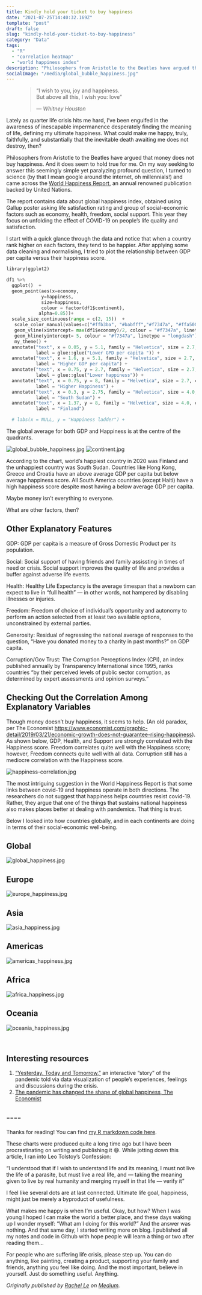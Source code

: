 ```yaml
---
title: Kindly hold your ticket to buy happiness
date: "2021-07-25T14:40:32.169Z"
template: "post"
draft: false
slug: "kindly-hold-your-ticket-to-buy-happiness"
category: "Data"
tags:
  - "R"
  - "correlation heatmap"
  - "world happiness index"
description: "Philosophers from Aristotle to the Beatles have argued that money does not buy happiness. And it does seem to hold true for me. On my way seeking to answer this seemingly simple yet paralyzing profound question, I turned to science (by that I mean google around the internet, oh millennials!) and came across the World Happiness Report."
socialImage: "/media/global_bubble_happiness.jpg"
---
```



<figure>
	<blockquote>
		<p>“I wish to you, joy and happiness. 
    </br>
      But above all this, I wish you: love”
    </p>
		<footer>
			<cite>— Whitney Houston</cite>
		</footer>
	</blockquote>
</figure>

Lately as quarter life crisis hits me hard, I’ve been engulfed in the awareness of inescapable impermanence desperately finding the meaning of life, defining my ultimate happiness. What could make me happy, truly, faithfully, and substantially that the inevitable death awaiting me does not destroy, then?

Philosophers from Aristotle to the Beatles have argued that money does not buy happiness. And it does seem to hold true for me. On my way seeking to answer this seemingly simple yet paralyzing profound question, I turned to science (by that I mean google around the internet, oh millennials!) and came across the [World Happiness Report](https://worldhappiness.report/), an annual renowned publication backed by United Nations. 

The report contains data about global happiness index, obtained using Gallup poster asking life satisfaction rating and group of social-economic factors such as economy, health, freedom, social support. This year they focus on unfolding the effect of COVID-19 on people’s life quality and satisfaction. 

I start with a quick glance through the data and notice that when a country rank higher on each factors, they tend to be happier. After applying some data cleaning and normalising, I tried to plot the relationship between GDP per capita versus their happiness score.

```python
library(ggplot2)

df1 %>%
  ggplot()  +
  geom_point(aes(x=economy, 
             y=happiness, 
             size=happiness,
             colour = factor(df1$continent),
            alpha=0.85))+
  scale_size_continuous(range = c(2, 15))  +
   scale_color_manual(values=c("#ffb3ba", "#babfff","#f7347a", "#ffa500", "#800000", "#ffb3ba","#ffa500")) +
   geom_vline(xintercept= max(df1$economy)/2, colour = "#f7347a", linetype = "longdash") + 
   geom_hline(yintercept= 5, colour = "#f7347a", linetype = "longdash") +
   my_theme() +
  annotate("text", x = 0.05, y = 5.1, family = "Helvetica", size = 2.7, color = "gray20",
           label = glue::glue("Lower GPD per capita ")) +
  annotate("text", x = 1.6, y = 5.1, family = "Helvetica", size = 2.7, color = "gray20",
           label = "Higher GDP per capita") +
  annotate("text", x = 0.75, y = 2.7, family = "Helvetica", size = 2.7, color = "gray20",
           label = glue::glue("Lower happiness")) +
  annotate("text", x = 0.75, y = 8, family = "Helvetica", size = 2.7, color = "gray20",
           label = "Higher Happiness") +
  annotate("text", x = 0.3, y = 2.75, family = "Helvetica", size = 4.0, color = "#f7347a",
           label = "South Sudan") +
  annotate("text", x = 1.37, y = 8, family = "Helvetica", size = 4.0, color = "#f7347a",
           label = "Finland")

  # labs(x = NULL, y = "Happiness ladder") +
```

The global average for both GDP and Happiness is at the centre of the quadrants. 

![global_bubble_happiness.jpg](/media/global_bubble_happiness.jpg)
![continent.jpg](/media/continentjpg)

According to the chart, world’s happiest country in 2020 was Finland and the unhappiest country was South Sudan.
Countries like Hong Kong, Greece and Croatia have an above average GDP per capita but below average happiness score. All South America countries (except Haiti) have a high happiness score despite most having a below average GDP per capita.

Maybe money isn’t everything to everyone. 

What are other factors, then?


## Other Explanatory Features

GDP: GDP per capita is a measure of Gross Domestic Product per its population.

Social: Social support of having friends and family assissting in times of need or crisis. Social support improves the quality of life and provides a buffer against adverse life events.

Health: Healthy Life Expectancy is the average timespan that a newborn can expect to live in “full health” — in other words, not hampered by disabling illnesses or injuries.

Freedom: Freedom of choice of individual’s opportunity and autonomy to perform an action selected from at least two available options, unconstrained by external parties.

Generosity: Residual of regressing the national average of responses to the question, “Have you donated money to a charity in past months?” on GDP capita.

Corruption/Gov Trust: The Corruption Perceptions Index (CPI), an index published annually by Transparency International since 1995, ranks countries “by their perceived levels of public sector corruption, as determined by expert assessments and opinion surveys.”

## Checking Out the Correlation Among Explanatory Variables

Though money doesn’t buy happiness, it seems to help. (An old paradox, per The Economist https://www.economist.com/graphic-detail/2019/03/21/economic-growth-does-not-guarantee-rising-happiness). As shown below, GDP, Health, and Support are strongly correlated with the Happiness score. Freedom correlates quite well with the Happiness score; however, Freedom connects quite well with all data. Corruption still has a mediocre correlation with the Happiness score.

![happiness-correlation.jpg](/media/corr_happiness.jpg)

The most intriguing suggestion in the World Happiness Report is that some links between covid-19 and happiness operate in both directions. The researchers do not suggest that happiness helps countries resist covid-19. Rather, they argue that one of the things that sustains national happiness also makes places better at dealing with pandemics. That thing is trust.

Below I looked into how countries globally, and in each continents are doing in terms of their social-economic well-being.

## Global
![global_happiness.jpg](/media/global_happiness.jpg)

## Europe
![europe_happiness.jpg](/media/europe_happiness.jpg)

## Asia
![asia_happiness.jpg](/media/asia_happiness.jpg)

## Americas
![americas_happiness.jpg](/media/americas_happiness.jpg)

## Africa
![africa_happiness.jpg](/media/africa_happiness.jpg)

## Oceania
![oceania_happiness.jpg](/media/oceania_happinessjpg)

</br>

## Interesting resources

1. [“Yesterday, Today and Tomorrow,”](https://yesterday.nfb.ca/) an interactive “story” of the pandemic told via data visualization of people’s experiences, feelings and discussions during the crisis.
2. [The pandemic has changed the shape of global happiness, The Economist](https://www.economist.com/international/2021/03/20/the-pandemic-has-changed-the-shape-of-global-happiness) 

## ----

Thanks for reading! You can find [my R markdown code here](https://github.com/Rachelios/A-cup-of-tea-and-a-good-book/tree/master/happiness_UN).

These charts were produced quite a long time ago but I have been procrastinating on writing and publishing it 😅. While jotting down this article, I ran into Leo Tolstoy’s Confession:

“I understood that if I wish to understand life and its meaning, I must not live the life of a parasite, but must live a real life, and — taking the meaning given to live by real humanity and merging myself in that life — verify it”

I feel like several dots are at last connected. Ultimate life goal, happiness, might just be merely a byproduct of usefulness.

What makes me happy is when I’m useful. Okay, but how? When I was young I hoped I can make the world a better place, and these days waking up I wonder myself: “What am I doing for this world?” And the answer was nothing. And that same day, I started writing more on blog. I published all my notes and code in Github with hope people will learn a thing or two after reading them…

For people who are suffering life crisis, please step up. You can do anything, like painting, creating a product, supporting your family and friends, anything you feel like doing. And the most important, believe in yourself. Just do something useful. Anything.



*Originally published by [Rachel Le](http://heyiamrachel.com/) on [Medium](https://lenguyenbichngoc95.medium.com/shift-in-alcohol-consumption-ba14a24a10cf).*
